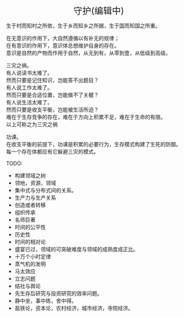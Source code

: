 <center><font size=5>守护(编辑中)</font></center>

生于村而知村之所依，生于乡而知乡之所据，生于国而知国之所重。<br/>

在无意识的作用下，大自然遵循以有补无的规律；<br/>
在有意识的作用下，意识体总想维护自身的存在。<br/>
意识是自然的产物而作用于自然，从无到有，从零到壹，从低级到高级。<br/>

三灾之祸。<br/>
有人说读书太难了。<br/>
然而只要是记住知识，岂能答不出题目？<br/>
有人说工作太难了。<br/>
然而只要是合适位置，岂能做不了关楗？<br/>
有人说生活太难了。<br/>
然而只要是收支平衡，岂能被生活所迫？<br/>
难在于生存竞争的存在，难在于方向上积累不足，难在于生命的有限。<br/>
以上可称之为三灾之祸<br/>

功课。<br/>
在收支平衡的前提下，功课是积累的必要行为，生存模式构建了生死的防御。<br/>
每一个存在体都应有它躲避三灾的模式。<br/>


TODO: 
* 构建领域之树
* 领地，资源，领域
* 集中式与分布式间的关系。
* 生产力与生产关系
* 创造或者转移
* 组织传承
* 名师巨著
* 时间的公平性
* 历史性
* 时间的相对论
* 盛宴已过，领域的可突破难度与领域的成熟度成正比。
* 十万个小时定律
* 蒸气机的发明
* 马太效应
* 立志问题
* 结社与舆论
* 先生存后研究与投资研究的效率问题。
* 静中坐，事中练，舍中得。
* 盐铁论，资本论，农村经济，城市经济，寺院经济。
